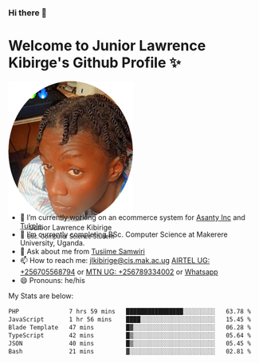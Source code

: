 ### Hi there 👋 
# Welcome to Junior Lawrence Kibirge's Github Profile ✨
 
<p align="center" style="border-radius:50%;width:250px;height:250px;">
  <img src="https://github.com/juniorkibirige/juniorkibirige/blob/main/cropped-twitter-pp.png" 
       alt="Profile picture from Twitter" /></br>
  <span align="center">Junior Lawrence Kibirige</span><br/>
  <small align="center" font-size="15">Bsc. Computer Science Student</small>
</p>

- 🔭 I’m currently working on an ecommerce system for [Asanty Inc](https://asanty.africa) and [Tukole](https://app.tukole.ug).
- 🌱 I’m currently completing BSc. Computer Science at Makerere University, Uganda.
- 💬 Ask about me from [Tusiime Samwiri](mailto:stusiime@asanty.africa)
- 📫 How to reach me: [jlkibirige@cis.mak.ac.ug](mailto:juniorkibirige@students.mak.ac.ug) [AIRTEL UG: +256705568794](tel:+256705568794) or [MTN UG: +256789334002](tel:+256789334002) or [Whatsapp](tel:+17602847072)
- 😄 Pronouns: he/his

My Stats are below:

<!--START_SECTION:waka-->

```text
PHP              7 hrs 59 mins   ████████████████░░░░░░░░░   63.78 %
JavaScript       1 hr 56 mins    ████░░░░░░░░░░░░░░░░░░░░░   15.45 %
Blade Template   47 mins         █▓░░░░░░░░░░░░░░░░░░░░░░░   06.28 %
TypeScript       42 mins         █▒░░░░░░░░░░░░░░░░░░░░░░░   05.64 %
JSON             40 mins         █▒░░░░░░░░░░░░░░░░░░░░░░░   05.45 %
Bash             21 mins         ▓░░░░░░░░░░░░░░░░░░░░░░░░   02.81 %
```

<!--END_SECTION:waka-->

